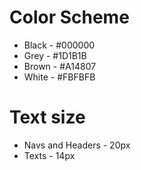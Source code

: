 # Color Scheme
 + Black - #000000
 + Grey - #1D1B1B
 + Brown - #A14807
 + White - #FBFBFB

# Text size
  + Navs and Headers - 20px
  + Texts - 14px